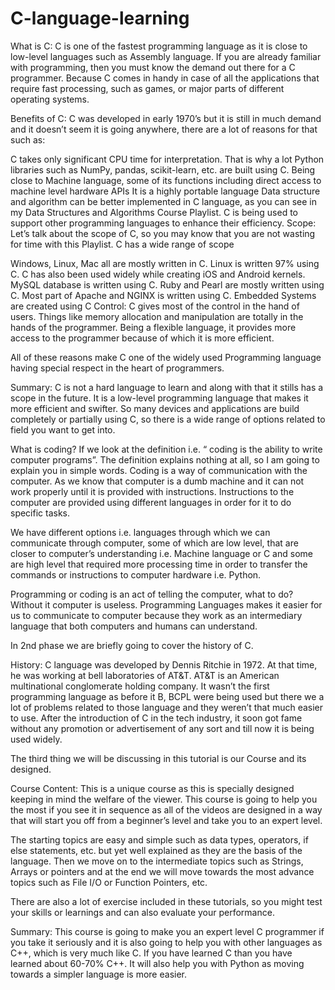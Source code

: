 # C-language-learning
What is C:
C is one of the fastest programming language as it is close to low-level languages such as Assembly language. If you are already familiar with programming, then you must know the demand out there for a C programmer. Because C comes in handy in case of all the applications that require fast processing, such as games, or major parts of different operating systems.

Benefits of C:
C was developed in early 1970’s but it is still in much demand and it doesn’t seem it is going anywhere, there are a lot of reasons for that such as:

C takes only significant CPU time for interpretation. That is why a lot Python libraries such as NumPy, pandas, scikit-learn, etc. are built using C.
Being close to Machine language, some of its functions including direct access to machine level hardware APIs
It is a highly portable language
Data structure and algorithm can be better implemented in C language, as you can see in my Data Structures and Algorithms Course Playlist.
C is being used to support other programming languages to enhance their efficiency.
Scope:
Let’s talk about the scope of C, so you may know that you are not wasting for time with this Playlist. C has a wide range of scope

Windows, Linux, Mac all are mostly written in C. Linux is written 97% using C.
C has also been used widely while creating iOS and Android kernels.
MySQL database is written using C.
Ruby and Pearl are mostly written using C.
Most part of Apache and NGINX is written using C.
Embedded Systems are created using C
Control:
C gives most of the control in the hand of users. Things like memory allocation and manipulation are totally in the hands of the programmer. Being a flexible language, it provides more access to the programmer because of which it is more efficient.

All of these reasons make C one of the widely used Programming language having special respect in the heart of programmers.

Summary:
C is not a hard language to learn and along with that it stills has a scope in the future. It is a low-level programming language that makes it more efficient and swifter. So many devices and applications are build completely or partially using C, so there is a wide range of options related to field you want to get into.

What is coding?
If we look at the definition i.e. “ coding is the ability to write computer programs”. The definition explains nothing at all, so I am going to explain you in simple words. Coding is a way of communication with the computer. As we know that computer is a dumb machine and it can not work properly until it is provided with instructions. Instructions to the computer are provided using different languages in order for it to do specific tasks.

We have different options i.e. languages through which we can communicate through computer, some of which are low level, that are closer to computer’s understanding i.e. Machine language or C and some are high level that required more processing time in order to transfer the commands or instructions to computer hardware i.e. Python.

Programming or coding is an act of telling the computer, what to do? Without it computer is useless. Programming Languages makes it easier for us to communicate to computer because they work as an intermediary language that both computers and humans can understand.

In 2nd phase we are briefly going to cover the history of C.

History:
C language was developed by Dennis Ritchie in 1972. At that time, he was working at bell laboratories of AT&T. AT&T is an American multinational conglomerate holding company. It wasn’t the first programming language as before it B, BCPL were being used but there we a lot of problems related to those language and they weren’t that much easier to use. After the introduction of C in the tech industry, it soon got fame without any promotion or advertisement of any sort and till now it is being used widely.

The third thing we will be discussing in this tutorial is our Course and its designed.

Course Content:
This is a unique course as this is specially designed keeping in mind the welfare of the viewer. This course is going to help you the most if you see it in sequence as all of the videos are designed in a way that will start you off from a beginner’s level and take you to an expert level.

The starting topics are easy and simple such as data types, operators, if else statements, etc. but yet well explained as they are the basis of the language. Then we move on to the intermediate topics such as Strings, Arrays or pointers and at the end we will move towards the most advance topics such as File I/O or Function Pointers, etc.

There are also a lot of exercise included in these tutorials, so you might test your skills or learnings and can also evaluate your performance.

Summary:
This course is going to make you an expert level C programmer if you take it seriously and it is also going to help you with other languages as C++, which is very much like C. If you have learned C than you have learned about 60-70% C++. It will also help you with Python as moving towards a simpler language is more easier.